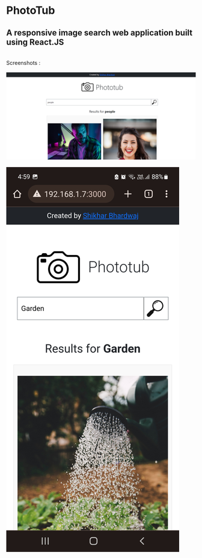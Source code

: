 # PhotoTub 
## A responsive image search web application built using React.JS 
<br>
Screenshots : <br><br>
<img src="https://github.com/shikharbhardwaj3110/PhotoTub/blob/main/search1.PNG">
<br><br>
<img src="https://github.com/shikharbhardwaj3110/PhotoTub/blob/main/phonesearch.jpg">
